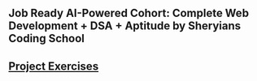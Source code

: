 ## Job Ready AI-Powered Cohort: Complete Web Development + DSA + Aptitude by Sheryians Coding School

## [Project Exercises](https://sheryians.notion.site/project-exercises)
